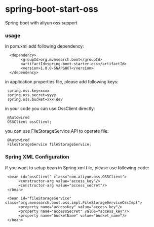 spring-boot-start-oss
===================================
Spring boot with aliyun oss support

### usage
in pom.xml add following dependency:

      <dependency>
           <groupId>org.mvnsearch.boot</groupId>
           <artifactId>spring-boot-starter-oss</artifactId>
           <version>1.0.0-SNAPSHOT</version>
      </dependency>
      
in application.properties file, please add following keys:

     spring.oss.key=xxxx
     spring.oss.secret=yyyy
     spring.oss.bucket=xxx-dev
     
in your code you can use OssClient directly:

     @Autowired
     OSSClient ossClient;

you can use FileStorageService API to operate file:

     @Autowired
     FileStorageService fileStorageService;

### Spring XML Configuration
If you want to setup bean in Spring xml file, please use following code:

     <bean id="ossClient" class="com.aliyun.oss.OSSClient">
          <constructor-arg value="access_key"/>
          <constructor-arg value="access_secret"/>
     </bean>
          
     <bean id="fileStorageService" class="org.mvnsearch.boot.oss.impl.FileStorageServiceOssImpl">
          <property name="accessKey" value="access_key"/>
          <property name="accessSecret" value="access_key"/>
          <property name="bucketName" value="bucket_name"/>
     </bean>
 